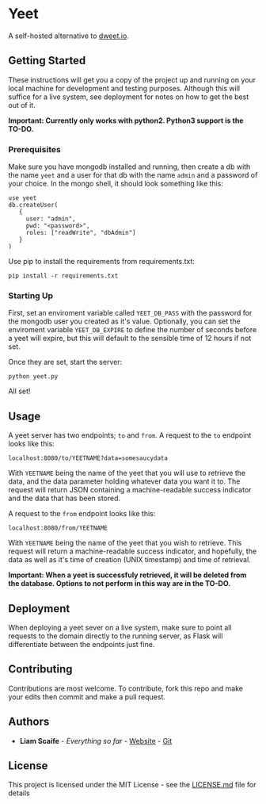 # Yeet

A self-hosted alternative to [dweet.io](https://dweet.io).

## Getting Started

These instructions will get you a copy of the project up and running on your local machine for development and testing purposes. Although this will suffice for a live system, see deployment for notes on how to get the best out of it.

**Important: Currently only works with python2. Python3 support is the TO-DO.**

### Prerequisites

Make sure you have mongodb installed and running, then create a db with the name `yeet` and a user for that db with the name `admin` and a password of your choice. In the mongo shell, it should look something like this:

```
use yeet
db.createUser(
   {
     user: "admin",
     pwd: "<password>",
     roles: ["readWrite", "dbAdmin"]
   }
)
```

Use pip to install the requirements from requirements.txt:

```
pip install -r requirements.txt
```

### Starting Up

First, set an enviroment variable called `YEET_DB_PASS` with the password for the mongodb user you created as it's value. Optionally, you can set the enviroment variable `YEET_DB_EXPIRE` to define the number of seconds before a yeet will expire, but this will default to the sensible time of 12 hours if not set.

Once they are set, start the server:

```
python yeet.py
```

All set!

## Usage

A yeet server has two endpoints; `to` and `from`. A request to the `to` endpoint looks like this:

```
localhost:8080/to/YEETNAME?data=somesaucydata
```

With `YEETNAME` being the name of the yeet that you will use to retrieve the data, and the data parameter holding whatever data you want it to. The request will return JSON containing a machine-readable success indicator and the data that has been stored.

A request to the `from` endpoint looks like this:

```
localhost:8080/from/YEETNAME
```

With `YEETNAME` being the name of the yeet that you wish to retrieve. This request will return a machine-readable success indicator, and hopefully, the data as well as it's time of creation (UNIX timestamp) and time of retrieval.

**Important: When a yeet is successfuly retrieved, it will be deleted from the database. Options to not perform in this way are in the TO-DO.**

## Deployment

When deploying a yeet sever on a live system, make sure to point all requests to the domain directly to the running server, as Flask will differentiate between the endpoints just fine.

## Contributing

Contributions are most welcome. To contribute, fork this repo and make your edits then commit and make a pull request.

## Authors

* **Liam Scaife** - *Everything so far* - [Website](https://liamsc.com) - [Git]("https://git.liamsc.com/liam")

## License

This project is licensed under the MIT License - see the [LICENSE.md](LICENSE.md) file for details
